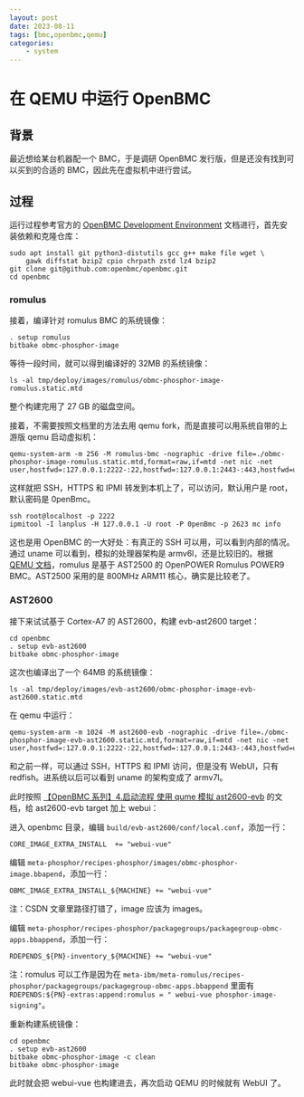 ```yaml
---
layout: post
date: 2023-08-11
tags: [bmc,openbmc,qemu]
categories:
    - system
---
```


# 在 QEMU 中运行 OpenBMC 

## 背景

最近想给某台机器配一个 BMC，于是调研 OpenBMC 发行版，但是还没有找到可以买到的合适的 BMC，因此先在虚拟机中进行尝试。

<!-- more -->

## 过程

运行过程参考官方的 [OpenBMC Development Environment](https://github.com/openbmc/docs/blob/master/development/dev-environment.md) 文档进行，首先安装依赖和克隆仓库：

```shell
sudo apt install git python3-distutils gcc g++ make file wget \
    gawk diffstat bzip2 cpio chrpath zstd lz4 bzip2
git clone git@github.com:openbmc/openbmc.git
cd openbmc
```

### romulus

接着，编译针对 romulus BMC 的系统镜像：

```shell
. setup romulus
bitbake obmc-phosphor-image
```

等待一段时间，就可以得到编译好的 32MB 的系统镜像：

```shell
ls -al tmp/deploy/images/romulus/obmc-phosphor-image-romulus.static.mtd
```

整个构建完用了 27 GB 的磁盘空间。

接着，不需要按照文档里的方法去用 qemu fork，而是直接可以用系统自带的上游版 qemu 启动虚拟机：

```shell
qemu-system-arm -m 256 -M romulus-bmc -nographic -drive file=./obmc-phosphor-image-romulus.static.mtd,format=raw,if=mtd -net nic -net user,hostfwd=:127.0.0.1:2222-:22,hostfwd=:127.0.0.1:2443-:443,hostfwd=udp:127.0.0.1:2623-:623,hostname=qemu
```

这样就把 SSH，HTTPS 和 IPMI 转发到本机上了，可以访问，默认用户是 root，默认密码是 0penBmc。

```shell
ssh root@localhost -p 2222
ipmitool -I lanplus -H 127.0.0.1 -U root -P 0penBmc -p 2623 mc info
```

这也是用 OpenBMC 的一大好处：有真正的 SSH 可以用，可以看到内部的情况。通过 uname 可以看到，模拟的处理器架构是 armv6l，还是比较旧的。根据 [QEMU 文档](https://www.qemu.org/docs/master/system/arm/aspeed.html)，romulus 是基于 AST2500 的 OpenPOWER Romulus POWER9 BMC。AST2500 采用的是 800MHz ARM11 核心，确实是比较老了。

### AST2600

接下来试试基于 Cortex-A7 的 AST2600，构建 evb-ast2600 target：

```shell
cd openbmc
. setup evb-ast2600
bitbake obmc-phosphor-image
```

这次也编译出了一个 64MB 的系统镜像：

```shell
ls -al tmp/deploy/images/evb-ast2600/obmc-phosphor-image-evb-ast2600.static.mtd
```

在 qemu 中运行：

```shell
qemu-system-arm -m 1024 -M ast2600-evb -nographic -drive file=./obmc-phosphor-image-evb-ast2600.static.mtd,format=raw,if=mtd -net nic -net user,hostfwd=:127.0.0.1:2222-:22,hostfwd=:127.0.0.1:2443-:443,hostfwd=udp:127.0.0.1:2623-:623,hostname=qemu
```

和之前一样，可以通过 SSH，HTTPS 和 IPMI 访问，但是没有 WebUI，只有 redfish。进系统以后可以看到 uname 的架构变成了 armv7l。

此时按照 [【OpenBMC 系列】4.启动流程 使用 qume 模拟 ast2600-evb](https://blog.csdn.net/Datapad/article/details/125929179) 的文档，给 ast2600-evb target 加上 webui：

进入 openbmc 目录，编辑 `build/evb-ast2600/conf/local.conf`，添加一行：

```
CORE_IMAGE_EXTRA_INSTALL  += "webui-vue"
```

编辑 `meta-phosphor/recipes-phosphor/images/obmc-phosphor-image.bbapend`，添加一行：

```
OBMC_IMAGE_EXTRA_INSTALL_${MACHINE} += "webui-vue"
```

注：CSDN 文章里路径打错了，image 应该为 images。

编辑 `meta-phosphor/recipes-phosphor/packagegroups/packagegroup-obmc-apps.bbappend`，添加一行：

```
RDEPENDS_${PN}-inventory_${MACHINE} += "webui-vue"
```

注：romulus 可以工作是因为在 `meta-ibm/meta-romulus/recipes-phosphor/packagegroups/packagegroup-obmc-apps.bbappend` 里面有 `RDEPENDS:${PN}-extras:append:romulus = " webui-vue phosphor-image-signing"`。

重新构建系统镜像：

```shell
cd openbmc
. setup evb-ast2600
bitbake obmc-phosphor-image -c clean
bitbake obmc-phosphor-image
```

此时就会把 webui-vue 也构建进去，再次启动 QEMU 的时候就有 WebUI 了。
